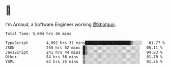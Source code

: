 # 👋

I'm Arnaud, a Software Engineer working [@Shotgun](https://shotgun.live).

<!--START_SECTION:waka-->

```txt
Total Time: 5,004 hrs 46 mins

TypeScript        4,092 hrs 37 mins████████████████████▒░░░░   81.77 %
JSON              255 hrs 52 mins █▒░░░░░░░░░░░░░░░░░░░░░░░   05.11 %
JavaScript        241 hrs 44 mins █▒░░░░░░░░░░░░░░░░░░░░░░░   04.83 %
Other             84 hrs 56 mins  ▒░░░░░░░░░░░░░░░░░░░░░░░░   01.70 %
YAML              62 hrs 25 mins  ▒░░░░░░░░░░░░░░░░░░░░░░░░   01.25 %
```

<!--END_SECTION:waka-->
